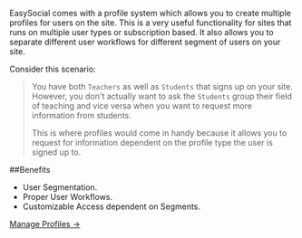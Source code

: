 EasySocial comes with a profile system which allows you to create multiple profiles for users on the site. This is a very useful functionality for sites that runs on multiple user types or subscription based. It also allows you to separate different user workflows for different segment of users on your site. 

Consider this scenario:

> You have both `Teachers` as well as `Students` that signs up on your site. However, you don't actually want to ask the `Students` group their field of teaching and vice versa when you want to request more information from students.
> 
> 
> This is where profiles would come in handy because it allows you to request for information dependent on the profile type the user is signed up to.



##Benefits

* User Segmentation.
* Proper User Workflows.
* Customizable Access dependent on Segments.


<a href="/administrators/profiles/managing_profiles" class="btn btn-primary">Manage Profiles &rarr;</a>